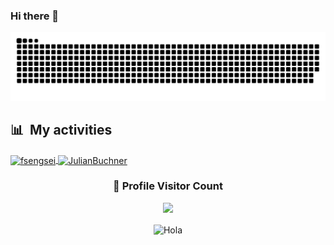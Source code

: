 
### Hi there 👋

<!-- snake -->
<div align="center">
  <a href="https://1999azzar.github.io/1999AZZAR/">
  <img  src="https://github.com/1999AZZAR/1999AZZAR/blob/main/resources/img/grid-snake.svg"
       alt="snake" /></a>
</div>

<div>
  
  ## 📊 &nbsp;My activities
  <a href="https://github.com/JulianBuchner">
    <img width=450 height=170 align="center" alt="fsengsei" src="https://github-readme-stats.vercel.app/api?username=fsengsei&count_private=true&theme=dracula" />
  </a>
  <a href="https://github.com/JulianBuchner">
    <img align="center" alt="JulianBuchner" src="https://github-readme-stats.vercel.app/api/top-langs/?username=fsengsei&theme=midnight-purple&layout=compact&bg_color=0D1117&hide_border=true&count_private=true" />
  </a>
</div>

<div align=center>
  <h3><b>📍 Profile Visitor Count</b></h3>
</div>
    
<!-- retro visitor counter -->  
<p align="center" >   
  <img src="https://profile-counter.glitch.me/fsengsei/count.svg" />  
</p>


<div align="center">
    <img alt="Hola" height="70px" width="70px" align="center" src="https://c.tenor.com/fYg91qBpDdgAAAAi/bongo-cat-transparent.gif"></img><br>
</div>



<!--
**fsengsei/fsengsei** is a ✨ _special_ ✨ repository because its `README.md` (this file) appears on your GitHub profile.

Here are some ideas to get you started:

- 🔭 I’m currently working on ...
- 🌱 I’m currently learning ...
- 👯 I’m looking to collaborate on ...
- 🤔 I’m looking for help with ...
- 💬 Ask me about ...
- 📫 How to reach me: ...
- 😄 Pronouns: ...
- ⚡ Fun fact: ...
-->
